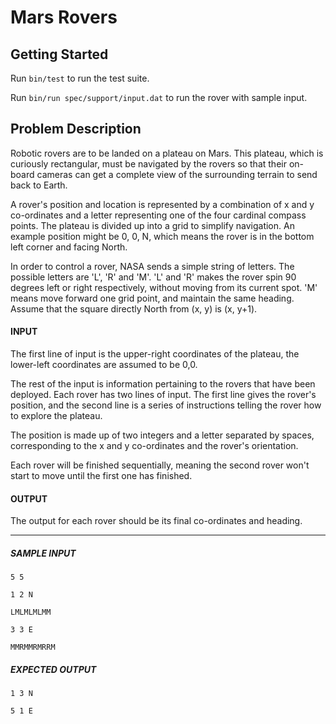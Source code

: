 # Mars Rovers

## Getting Started

Run `bin/test` to run the test suite.

Run `bin/run spec/support/input.dat` to run the rover with sample input.

## Problem Description

Robotic rovers are to be landed on a plateau on Mars. This plateau, which is
curiously rectangular, must be navigated by the rovers so that their on-board
cameras can get a complete view of the surrounding terrain to send back to
Earth.

A rover's position and location is represented by a combination of x and
y co-ordinates and a letter representing one of the four cardinal compass
points. The plateau is divided up into a grid to simplify navigation.  An
example position might be 0, 0, N, which means the rover is in the bottom left
corner and facing North.

In order to control a rover, NASA sends a simple string of letters. The possible
letters are 'L', 'R' and 'M'.  'L' and 'R' makes the rover spin 90 degrees left
or right respectively, without moving from its current spot.  'M' means move
forward one grid point, and maintain the same heading.  Assume that the square
directly North from (x, y) is (x, y+1).

#### INPUT

The first line of input is the upper-right coordinates of the plateau, the
lower-left coordinates are assumed to be 0,0.

The rest of the input is information pertaining to the rovers that have been
deployed. Each rover has two lines of input. The first line gives the rover's
position, and the second line is a series of instructions telling the rover how
to explore the plateau.

The position is made up of two integers and a letter separated by spaces,
corresponding to the x and y co-ordinates and the rover's orientation.

Each rover will be finished sequentially, meaning the second rover won't start
to move until the first one has finished.

#### OUTPUT

The output for each rover should be its final co-ordinates and heading.

---

##### SAMPLE INPUT
```
5 5

1 2 N

LMLMLMLMM

3 3 E

MMRMMRMRRM
```

##### EXPECTED OUTPUT
```
1 3 N

5 1 E
```

